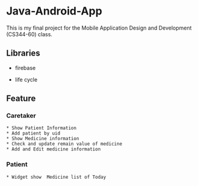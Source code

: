 # Java-Android-App
 This is my final project for the Mobile Application Design and Development (CS344-60) class.

## Libraries
  
  * firebase
  
  * life cycle
  
## Feature
  ### Caretaker
    
    * Show Patient Information
    * Add patient by uid
    * Show Medicine information
    * Check and update remain value of medicine
    * Add and Edit medicine information
    
   
  ### Patient
  
    * Widget show  Medicine list of Today
    
    
    
  
